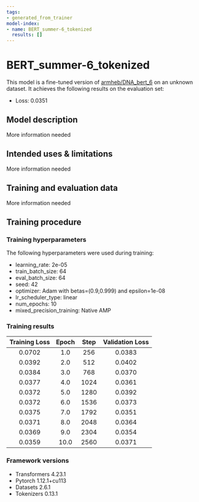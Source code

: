```yaml
---
tags:
- generated_from_trainer
model-index:
- name: BERT_summer-6_tokenized
  results: []
---
```


<!-- This model card has been generated automatically according to the information the Trainer had access to. You
should probably proofread and complete it, then remove this comment. -->

# BERT_summer-6_tokenized

This model is a fine-tuned version of [armheb/DNA_bert_6](https://huggingface.co/armheb/DNA_bert_6) on an unknown dataset.
It achieves the following results on the evaluation set:
- Loss: 0.0351

## Model description

More information needed

## Intended uses & limitations

More information needed

## Training and evaluation data

More information needed

## Training procedure

### Training hyperparameters

The following hyperparameters were used during training:
- learning_rate: 2e-05
- train_batch_size: 64
- eval_batch_size: 64
- seed: 42
- optimizer: Adam with betas=(0.9,0.999) and epsilon=1e-08
- lr_scheduler_type: linear
- num_epochs: 10
- mixed_precision_training: Native AMP

### Training results

| Training Loss | Epoch | Step | Validation Loss |
|:-------------:|:-----:|:----:|:---------------:|
| 0.0702        | 1.0   | 256  | 0.0383          |
| 0.0392        | 2.0   | 512  | 0.0402          |
| 0.0384        | 3.0   | 768  | 0.0370          |
| 0.0377        | 4.0   | 1024 | 0.0361          |
| 0.0372        | 5.0   | 1280 | 0.0392          |
| 0.0372        | 6.0   | 1536 | 0.0373          |
| 0.0375        | 7.0   | 1792 | 0.0351          |
| 0.0371        | 8.0   | 2048 | 0.0364          |
| 0.0369        | 9.0   | 2304 | 0.0354          |
| 0.0359        | 10.0  | 2560 | 0.0371          |


### Framework versions

- Transformers 4.23.1
- Pytorch 1.12.1+cu113
- Datasets 2.6.1
- Tokenizers 0.13.1
